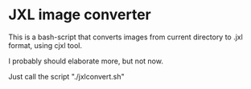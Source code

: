 # JXL image converter

This is a bash-script that converts images from
current directory to .jxl format, using cjxl tool.

I probably should elaborate more, but not now.

Just call the script "./jxlconvert.sh"
